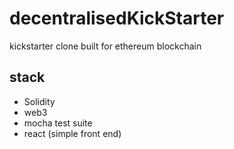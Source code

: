 # decentralisedKickStarter
kickstarter clone built for ethereum blockchain

## stack
- Solidity
- web3
- mocha test suite
- react (simple front end) 
